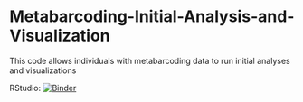 # Metabarcoding-Initial-Analysis-and-Visualization
This code allows individuals with metabarcoding data to run initial analyses and visualizations


RStudio: [![Binder](http://mybinder.org/badge_logo.svg)](http://mybinder.org/v2/gh/janelucas/Metabarcoding-Initial-Analysis-and-Visualization/master?urlpath=rstudio)
